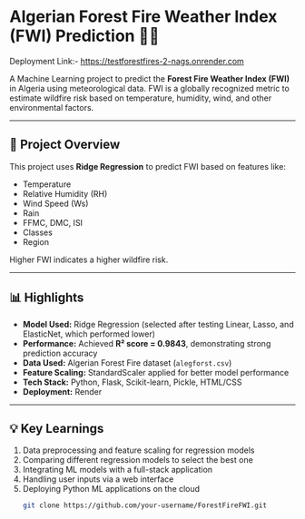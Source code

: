 # Algerian Forest Fire Weather Index (FWI) Prediction 🌲🔥

Deployment Link:-  https://testforestfires-2-nags.onrender.com

A Machine Learning project to predict the **Forest Fire Weather Index (FWI)** in Algeria using meteorological data. FWI is a globally recognized metric to estimate wildfire risk based on temperature, humidity, wind, and other environmental factors.

---

## 🚀 Project Overview
This project uses **Ridge Regression** to predict FWI based on features like:

- Temperature
- Relative Humidity (RH)
- Wind Speed (Ws)
- Rain
- FFMC, DMC, ISI
- Classes
- Region

Higher FWI indicates a higher wildfire risk.

---

## 📊 Highlights
- **Model Used:** Ridge Regression (selected after testing Linear, Lasso, and ElasticNet, which performed lower)
- **Performance:** Achieved **R² score = 0.9843**, demonstrating strong prediction accuracy
- **Data Used:** Algerian Forest Fire dataset (`alegforst.csv`)
- **Feature Scaling:** StandardScaler applied for better model performance
- **Tech Stack:** Python, Flask, Scikit-learn, Pickle, HTML/CSS
- **Deployment:** Render

---

## 💡 Key Learnings
1. Data preprocessing and feature scaling for regression models  
2. Comparing different regression models to select the best one  
3. Integrating ML models with a full-stack application  
4. Handling user inputs via a web interface  
5. Deploying Python ML applications on the cloud  
   ```bash
   git clone https://github.com/your-username/ForestFireFWI.git
